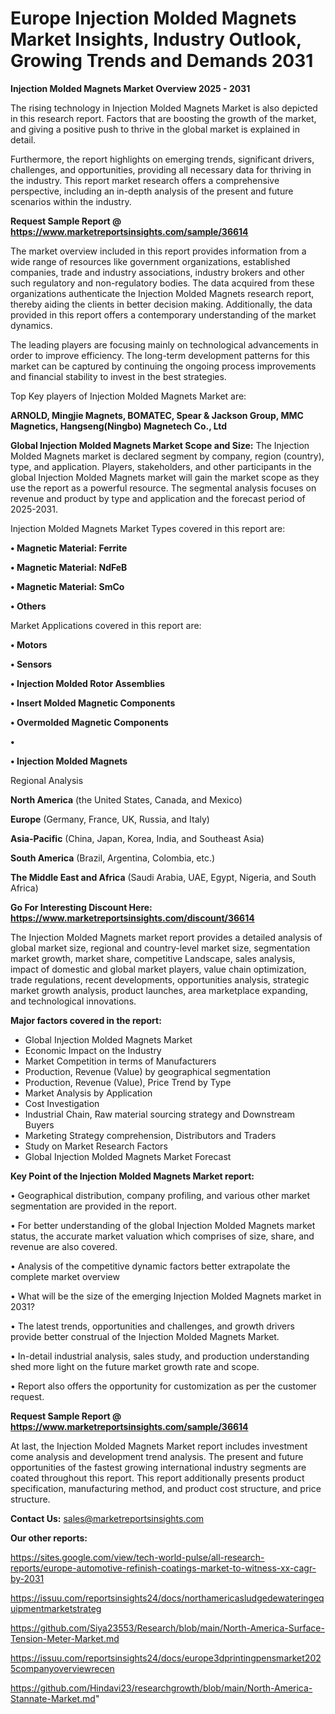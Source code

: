 # Europe Injection Molded Magnets Market Insights, Industry Outlook, Growing Trends and Demands 2031

<Strong> Injection Molded Magnets Market Overview 2025 - 2031</strong>

The rising technology in Injection Molded Magnets Market is also depicted in this research report. Factors that are boosting the growth of the market, and giving a positive push to thrive in the global market is explained in detail.

Furthermore, the report highlights on emerging trends, significant drivers, challenges, and opportunities, providing all necessary data for thriving in the industry. This report market research offers a comprehensive perspective, including an in-depth analysis of the present and future scenarios within the industry.

<strong>Request Sample Report @ <a href=https://www.marketreportsinsights.com/sample/36614>https://www.marketreportsinsights.com/sample/36614</a></strong>

The market overview included in this report provides information from a wide range of resources like government organizations, established companies, trade and industry associations, industry brokers and other such regulatory and non-regulatory bodies. The data acquired from these organizations authenticate the Injection Molded Magnets research report, thereby aiding the clients in better decision making. Additionally, the data provided in this report offers a contemporary understanding of the market dynamics.

The leading players are focusing mainly on technological advancements in order to improve efficiency. The long-term development patterns for this market can be captured by continuing the ongoing process improvements and financial stability to invest in the best strategies.

Top Key players of Injection Molded Magnets Market are:

<strong>ARNOLD, Mingjie Magnets, BOMATEC, Spear & Jackson Group, MMC Magnetics, Hangseng(Ningbo) Magnetech Co., Ltd</strong>

<strong><b>Global Injection Molded Magnets Market Scope and Size:</b></strong>
The Injection Molded Magnets market is declared segment by company, region (country), type, and application. Players, stakeholders, and other participants in the global Injection Molded Magnets market will gain the market scope as they use the report as a powerful resource. The segmental analysis focuses on revenue and product by type and application and the forecast period of 2025-2031.

Injection Molded Magnets Market Types covered in this report are:

<strong>•  Magnetic Material: Ferrite

•  Magnetic Material: NdFeB

•  Magnetic Material: SmCo

•  Others</strong>

Market Applications covered in this report are:

<strong>•  Motors

•  Sensors

•  Injection Molded Rotor Assemblies

•  Insert Molded Magnetic Components

•  Overmolded Magnetic Components

•  

•  Injection Molded Magnets</strong> 

Regional Analysis

<strong>North America</strong> (the United States, Canada, and Mexico)

<strong>Europe</strong> (Germany, France, UK, Russia, and Italy)

<strong>Asia-Pacific</strong> (China, Japan, Korea, India, and Southeast Asia)

<strong>South America</strong> (Brazil, Argentina, Colombia, etc.)

<strong>The Middle East and Africa</strong> (Saudi Arabia, UAE, Egypt, Nigeria, and South Africa)

<strong>Go For Interesting Discount Here: <a href=https://www.marketreportsinsights.com/discount/36614>https://www.marketreportsinsights.com/discount/36614</a></strong>

The Injection Molded Magnets market report provides a detailed analysis of global market size, regional and country-level market size, segmentation market growth, market share, competitive Landscape, sales analysis, impact of domestic and global market players, value chain optimization, trade regulations, recent developments, opportunities analysis, strategic market growth analysis, product launches, area marketplace expanding, and technological innovations.

<strong><b>Major factors covered in the report:</b></strong>
<ul>
  <li>Global Injection Molded Magnets Market </li>
  <li>Economic Impact on the Industry</li>
  <li>Market Competition in terms of Manufacturers</li>
  <li>Production, Revenue (Value) by geographical segmentation</li>
  <li>Production, Revenue (Value), Price Trend by Type</li>
  <li>Market Analysis by Application</li>
  <li>Cost Investigation</li>
  <li>Industrial Chain, Raw material sourcing strategy and Downstream Buyers</li>
  <li>Marketing Strategy comprehension, Distributors and Traders</li>
  <li>Study on Market Research Factors</li>
  <li>Global Injection Molded Magnets Market Forecast</li>
</ul>

<strong><b>Key Point of the Injection Molded Magnets Market report:</b></strong>

• Geographical distribution, company profiling, and various other market segmentation are provided in the report.

• For better understanding of the global Injection Molded Magnets market status, the accurate market valuation which comprises of size, share, and revenue are also covered.

• Analysis of the competitive dynamic factors better extrapolate the complete market overview

• What will be the size of the emerging Injection Molded Magnets market in 2031?

• The latest trends, opportunities and challenges, and growth drivers provide better construal of the Injection Molded Magnets Market.

• In-detail industrial analysis, sales study, and production understanding shed more light on the future market growth rate and scope.

• Report also offers the opportunity for customization as per the customer request.

<strong>Request Sample Report @ <a href=https://www.marketreportsinsights.com/sample/36614>https://www.marketreportsinsights.com/sample/36614</a></strong>

At last, the Injection Molded Magnets Market report includes investment come analysis and development trend analysis. The present and future opportunities of the fastest growing international industry segments are coated throughout this report. This report additionally presents product specification, manufacturing method, and product cost structure, and price structure.

<strong>Contact Us:</strong>
sales@marketreportsinsights.com

<strong>Our other reports:</strong>

<a href=https://sites.google.com/view/tech-world-pulse/all-research-reports/europe-automotive-refinish-coatings-market-to-witness-xx-cagr-by-2031>https://sites.google.com/view/tech-world-pulse/all-research-reports/europe-automotive-refinish-coatings-market-to-witness-xx-cagr-by-2031</a>

<a href=https://issuu.com/reportsinsights24/docs/northamericasludgedewateringequipmentmarketstrateg>https://issuu.com/reportsinsights24/docs/northamericasludgedewateringequipmentmarketstrateg</a>

<a href=https://github.com/Siya23553/Research/blob/main/North-America-Surface-Tension-Meter-Market.md>https://github.com/Siya23553/Research/blob/main/North-America-Surface-Tension-Meter-Market.md</a>

<a href=https://issuu.com/reportsinsights24/docs/europe3dprintingpensmarket2025companyoverviewrecen>https://issuu.com/reportsinsights24/docs/europe3dprintingpensmarket2025companyoverviewrecen</a>

<a href=https://github.com/Hindavi23/researchgrowth/blob/main/North-America-Stannate-Market.md>https://github.com/Hindavi23/researchgrowth/blob/main/North-America-Stannate-Market.md</a>"
